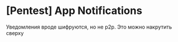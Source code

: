 # \[Pentest\] App Notifications

Уведомления вроде шифруются, но не p2p. Это можно накрутить сверху



